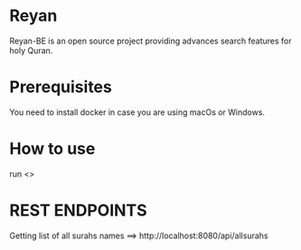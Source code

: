 Reyan
==========
Reyan-BE is an open source project providing advances search features for holy Quran.

Prerequisites
==========
You need to install docker in case you are using macOs or Windows. 

How to use
==========
run  <<docker-compose up>>

REST ENDPOINTS
==========
Getting list of all surahs names ==> http://localhost:8080/api/allsurahs
